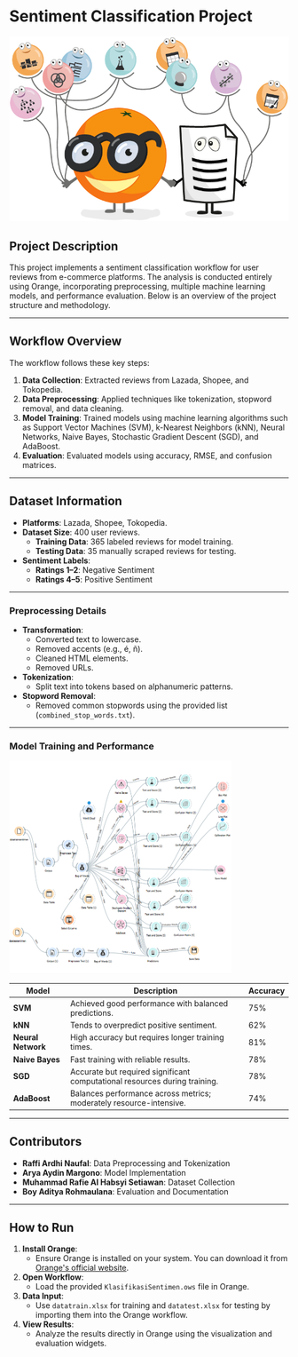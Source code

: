 # Sentiment Classification Project

![Header Image](header.png)

## Project Description

This project implements a sentiment classification workflow for user reviews from e-commerce platforms. The analysis is conducted entirely using Orange, incorporating preprocessing, multiple machine learning models, and performance evaluation. Below is an overview of the project structure and methodology.

---

## Workflow Overview

The workflow follows these key steps:
1.  **Data Collection**: Extracted reviews from Lazada, Shopee, and Tokopedia.
2.  **Data Preprocessing**: Applied techniques like tokenization, stopword removal, and data cleaning.
3.  **Model Training**: Trained models using machine learning algorithms such as Support Vector Machines (SVM), k-Nearest Neighbors (kNN), Neural Networks, Naive Bayes, Stochastic Gradient Descent (SGD), and AdaBoost.
4.  **Evaluation**: Evaluated models using accuracy, RMSE, and confusion matrices.

---

## Dataset Information

- **Platforms**: Lazada, Shopee, Tokopedia.
- **Dataset Size**: 400 user reviews.
  - **Training Data**: 365 labeled reviews for model training.
  - **Testing Data**: 35 manually scraped reviews for testing.
- **Sentiment Labels**:
  - **Ratings 1–2**: Negative Sentiment
  - **Ratings 4–5**: Positive Sentiment

---

### Preprocessing Details

- **Transformation**:
  - Converted text to lowercase.
  - Removed accents (e.g., é, ñ).
  - Cleaned HTML elements.
  - Removed URLs.
- **Tokenization**:
  - Split text into tokens based on alphanumeric patterns.
- **Stopword Removal**:
  - Removed common stopwords using the provided list (`combined_stop_words.txt`).

---

### Model Training and Performance
![Model Training Workflow](workflow.png)

| **Model**           | **Description**                                                            | **Accuracy** |
|----------------------|----------------------------------------------------------------------------|--------------|
| **SVM**             | Achieved good performance with balanced predictions.                      | 75%          |
| **kNN**             | Tends to overpredict positive sentiment.                                  | 62%          |
| **Neural Network**  | High accuracy but requires longer training times.                         | 81%          |
| **Naive Bayes**     | Fast training with reliable results.                                       | 78%          |
| **SGD**             | Accurate but required significant computational resources during training.| 78%          |
| **AdaBoost**        | Balances performance across metrics; moderately resource-intensive.       | 74%          |

---

## Contributors

- **Raffi Ardhi Naufal**: Data Preprocessing and Tokenization
- **Arya Aydin Margono**: Model Implementation
- **Muhammad Rafie Al Habsyi Setiawan**: Dataset Collection
- **Boy Aditya Rohmaulana**: Evaluation and Documentation

---

## How to Run

1. **Install Orange**:
   - Ensure Orange is installed on your system. You can download it from [Orange's official website](https://orangedatamining.com/).
2. **Open Workflow**:
   - Load the provided `KlasifikasiSentimen.ows` file in Orange.
3. **Data Input**:
   - Use `datatrain.xlsx` for training and `datatest.xlsx` for testing by importing them into the Orange workflow.
4. **View Results**:
   - Analyze the results directly in Orange using the visualization and evaluation widgets.
